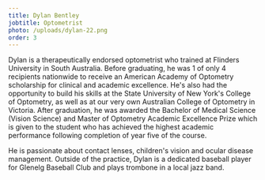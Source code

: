 ```yaml
---
title: Dylan Bentley
jobtitle: Optometrist
photo: /uploads/dylan-22.png
order: 3
---
```

Dylan is a therapeutically endorsed optometrist who trained at Flinders University in South Australia. Before graduating, he was 1 of only 4 recipients nationwide to receive an American Academy of Optometry scholarship for clinical and academic excellence. He's also had the opportunity to build his skills at the State University of New York's College of Optometry, as well as at our very own Australian College of Optometry in Victoria. After graduation, he was awarded the Bachelor of Medical Science (Vision Science) and Master of Optometry Academic Excellence Prize which is given to the student who has achieved the highest academic performance following completion of year five of the course.

He is passionate about contact lenses, children's vision and ocular disease management. Outside of the practice, Dylan is a dedicated baseball player for Glenelg Baseball Club and plays trombone in a local jazz band.